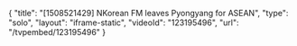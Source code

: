 {
    "title": "[1508521429] NKorean FM leaves Pyongyang for ASEAN",
    "type": "solo",
    "layout": "iframe-static",
    "videoId": "123195496",
    "url": "\/tvpembed\/123195496"
}
